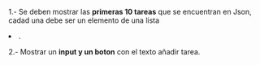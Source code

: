 1.- Se deben mostrar las **primeras 10 tareas** que se encuentran en Json, cadad una debe ser un elemento de una lista <li>.

2.- Mostrar un **input y un boton** con el texto añadir tarea.
